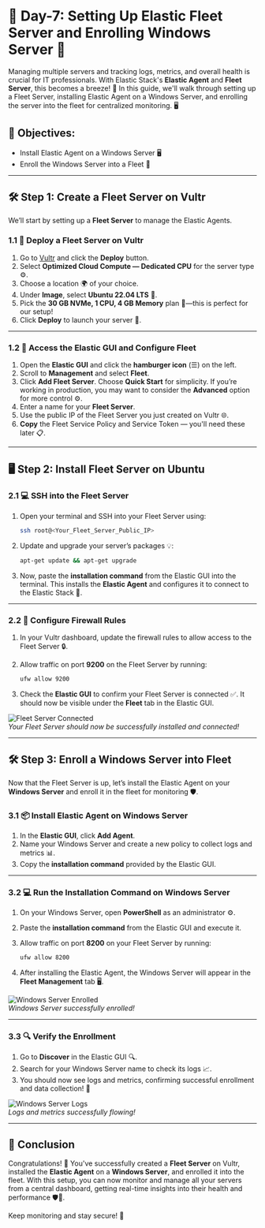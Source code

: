 # 🌟 Day-7: Setting Up Elastic Fleet Server and Enrolling Windows Server 🌟

Managing multiple servers and tracking logs, metrics, and overall health is crucial for IT professionals. With Elastic Stack's **Elastic Agent** and **Fleet Server**, this becomes a breeze! 💨 In this guide, we'll walk through setting up a Fleet Server, installing Elastic Agent on a Windows Server, and enrolling the server into the fleet for centralized monitoring. 🖥️

## 🎯 Objectives:
- Install Elastic Agent on a Windows Server 🖥️
- Enroll the Windows Server into a Fleet 🚀

---

## 🛠️ Step 1: Create a Fleet Server on Vultr

We’ll start by setting up a **Fleet Server** to manage the Elastic Agents.

### 1.1 🚀 Deploy a Fleet Server on Vultr

1. Go to [Vultr](https://vultr.com) and click the **Deploy** button.
2. Select **Optimized Cloud Compute — Dedicated CPU** for the server type ⚙️.
3. Choose a location 🌍 of your choice.
4. Under **Image**, select **Ubuntu 22.04 LTS** 🐧.
5. Pick the **30 GB NVMe, 1 CPU, 4 GB Memory** plan 💾—this is perfect for our setup!
6. Click **Deploy** to launch your server 🎉.

---

### 1.2 🔧 Access the Elastic GUI and Configure Fleet

1. Open the **Elastic GUI** and click the **hamburger icon** (☰) on the left.
2. Scroll to **Management** and select **Fleet**.
3. Click **Add Fleet Server**. Choose **Quick Start** for simplicity. If you’re working in production, you may want to consider the **Advanced** option for more control ⚙️.
4. Enter a name for your **Fleet Server**.
5. Use the public IP of the Fleet Server you just created on Vultr 🌐.
6. **Copy** the Fleet Service Policy and Service Token — you'll need these later 📋.

---

## 🖥️ Step 2: Install Fleet Server on Ubuntu

### 2.1 💻 SSH into the Fleet Server

1. Open your terminal and SSH into your Fleet Server using:

   ```bash
   ssh root@<Your_Fleet_Server_Public_IP>
   ```

2. Update and upgrade your server’s packages 💡:

   ```bash
   apt-get update && apt-get upgrade
   ```

3. Now, paste the **installation command** from the Elastic GUI into the terminal. This installs the **Elastic Agent** and configures it to connect to the Elastic Stack 🚀.

---

### 2.2 🔐 Configure Firewall Rules

1. In your Vultr dashboard, update the firewall rules to allow access to the Fleet Server 🔒.
2. Allow traffic on port **9200** on the Fleet Server by running:

   ```bash
   ufw allow 9200
   ```

3. Check the **Elastic GUI** to confirm your Fleet Server is connected ✅. It should now be visible under the **Fleet** tab in the Elastic GUI.

![Fleet Server Connected](image.jpg)  
*Your Fleet Server should now be successfully installed and connected!*

---

## 🛠️ Step 3: Enroll a Windows Server into Fleet

Now that the Fleet Server is up, let’s install the Elastic Agent on your **Windows Server** and enroll it in the fleet for monitoring 🛡️.

### 3.1 📦 Install Elastic Agent on Windows Server

1. In the **Elastic GUI**, click **Add Agent**.
2. Name your Windows Server and create a new policy to collect logs and metrics 📊.
3. Copy the **installation command** provided by the Elastic GUI.

---

### 3.2 💻 Run the Installation Command on Windows Server

1. On your Windows Server, open **PowerShell** as an administrator ⚙️.
2. Paste the **installation command** from the Elastic GUI and execute it.
3. Allow traffic on port **8200** on your Fleet Server by running:

   ```bash
   ufw allow 8200
   ```

4. After installing the Elastic Agent, the Windows Server will appear in the **Fleet Management** tab 🖥️.

![Windows Server Enrolled](image.jpg)  
*Windows Server successfully enrolled!*

---

### 3.3 🔍 Verify the Enrollment

1. Go to **Discover** in the Elastic GUI 🔍.
2. Search for your Windows Server name to check its logs 📈.
3. You should now see logs and metrics, confirming successful enrollment and data collection! 💪

![Windows Server Logs](image.jpg)  
*Logs and metrics successfully flowing!*

---

## 🎉 Conclusion

Congratulations! 🎊 You've successfully created a **Fleet Server** on Vultr, installed the **Elastic Agent** on a **Windows Server**, and enrolled it into the fleet. With this setup, you can now monitor and manage all your servers from a central dashboard, getting real-time insights into their health and performance 🛡️🚀.

Keep monitoring and stay secure! 🔐
